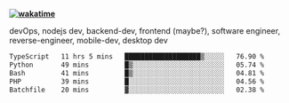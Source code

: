 **[![wakatime](https://wakatime.com/badge/user/87646243-158a-4241-a3cb-668e1fa2dbb8.svg)](https://wakatime.com/@87646243-158a-4241-a3cb-668e1fa2dbb8?style=plastic)**


devOps, nodejs dev, backend-dev, frontend (maybe?), software engineer, reverse-engineer, mobile-dev, desktop dev

<!--START_SECTION:waka-->

```txt
TypeScript   11 hrs 5 mins   ███████████████████▒░░░░░   76.90 %
Python       49 mins         █▒░░░░░░░░░░░░░░░░░░░░░░░   05.74 %
Bash         41 mins         █▒░░░░░░░░░░░░░░░░░░░░░░░   04.81 %
PHP          39 mins         █░░░░░░░░░░░░░░░░░░░░░░░░   04.56 %
Batchfile    20 mins         ▓░░░░░░░░░░░░░░░░░░░░░░░░   02.38 %
```

<!--END_SECTION:waka-->
